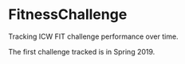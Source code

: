 # FitnessChallenge
Tracking ICW FIT challenge performance over time.

The first challenge tracked is in Spring 2019.
